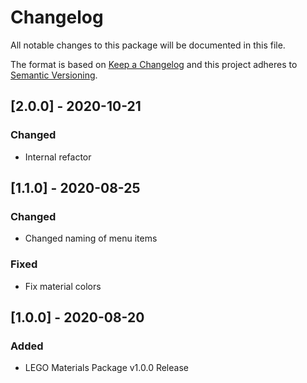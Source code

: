 # Changelog
All notable changes to this package will be documented in this file.

The format is based on [Keep a Changelog](http://keepachangelog.com/en/1.0.0/)
and this project adheres to [Semantic Versioning](http://semver.org/spec/v2.0.0.html).

## [2.0.0] - 2020-10-21
### Changed
- Internal refactor

## [1.1.0] - 2020-08-25
### Changed
- Changed naming of menu items
### Fixed
- Fix material colors

## [1.0.0] - 2020-08-20
### Added
- LEGO Materials Package v1.0.0 Release
